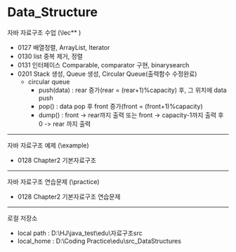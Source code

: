 # Data_Structure
자바 자료구조 수업 (\lec** )
+ 0127 배열정렬, ArrayList, Iterator
+ 0130 list 중복 제거, 정렬
+ 0131 인터페이스 Comparable, comparator 구현, binarysearch
+ 0201 Stack 생성, Queue 생성, Circular Queue(출력함수 수정완료)
  + circular queue
    + push(data) : rear 증가(rear = (rear+1)%capacity) 후, 그 위치에 data push
    + pop() : data pop 후 front 증가(front = (front+1)%capacity)
    + dump() : front -> rear까지 출력 또는 front -> capacity-1까지 출력 후 0 -> rear 까지 출력
------
자바 자료구조 예제 (\example)
+ 0128 Chapter2 기본자료구조
------
자바 자료구조 연습문제 (\practice)
+ 0128 Chapter2 기본자료구조 연습문제
----------
로컬 저장소
+ local path : D:\HJ\java_test\edu\자료구조src
+ local_home : D:\Coding Practice\edu\src_DataStructures
